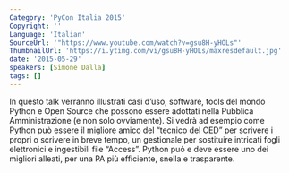 ```yaml
---
Category: 'PyCon Italia 2015'
Copyright: ''
Language: 'Italian'
SourceUrl: '"https://www.youtube.com/watch?v=gsu8H-yHOLs"'
ThumbnailUrl: 'https://i.ytimg.com/vi/gsu8H-yHOLs/maxresdefault.jpg'
date: '2015-05-29'
speakers: [Simone Dalla]
tags: []
---
```

In questo talk  verranno illustrati casi d’uso, software, tools del mondo Python e Open Source che possono essere adottati nella Pubblica Amministrazione (e non solo ovviamente). Si vedrà ad esempio come Python può essere il migliore amico del “tecnico del CED” per scrivere i propri o scrivere in breve tempo, un gestionale per sostituire intricati fogli elettronici e ingestibili file “Access”. Python può e deve essere uno dei migliori alleati, per una PA più efficiente, snella e trasparente.
